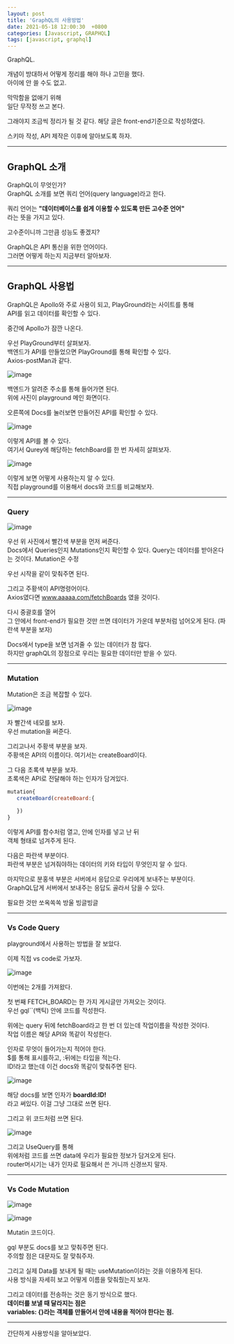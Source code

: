 ```yaml
---
layout: post
title: 'GraphQL의 사용방법'
date: 2021-05-18 12:00:30  +0800
categories: [Javascript, GRAPHQL]
tags: [javascript, graphql]
---
```


GraphQL.

개념이 방대하서 어떻게 정리를 해야 하나 고민을 했다.  
아이에 안 쓸 수도 없고.

막막함을 없애기 위해  
일단 무작정 쓰고 본다.

그래야지 조금씩 정리가 될 것 같다.
해당 글은 front-end기준으로 작성하였다.

스키마 작성, API 제작은 이후에 알아보도록 하자.

---

## **GraphQL 소개**

GraphQL이 무엇인가?  
GraphQL 소개를 보면 쿼리 언어(query language)라고 한다.

쿼리 언어는 **"데이터베이스를 쉽게 이용할 수 있도록 만든 고수준 언어"**  
라는 뜻을 가지고 있다.

고수준이니까 그만큼 성능도 좋겠지?

GraphQL은 API 통신을 위한 언어이다.  
그러면 어떻게 하는지 지금부터 알아보자.

---

## **GraphQL 사용법**

GraphQL은 Apollo와 주로 사용이 되고, PlayGround라는 사이트를 통해  
API를 읽고 데이터를 확인할 수 있다.

중간에 Apollo가 잠깐 나온다.

우선 PlayGround부터 살펴보자.  
백엔드가 API를 만들었으면 PlayGround를 통해 확인할 수 있다.  
Axios-postMan과 같다.

![image](/assets/img/sample/graphql1.png)

백엔드가 알려준 주소를 통해 들어가면 된다.  
위에 사진이 playground 메인 화면이다.

오른쪽에 Docs를 눌러보면 만들어진 API를 확인할 수 있다.

![image](/assets/img/sample/graphql2.png)

이렇게 API를 볼 수 있다.  
여기서 Qurey에 해당하는 fetchBoard를 한 번 자세히 살펴보자.

![image](/assets/img/sample/graphql3.png)

이렇게 보면 어떻게 사용하는지 알 수 있다.  
직접 playground를 이용해서 docs와 코드를 비교해보자.

---

### **Query**

![image](/assets/img/sample/graphql5.png)

우선 위 사진에서 빨간색 부분을 먼저 써준다.  
Docs에서 Queries인지 Mutations인지 확인할 수 있다.
Query는 데이터를 받아온다는 것이다.
Mutation은 수정

우선 시작을 같이 맞춰주면 된다.

그리고 주황색이 API명령어이다.  
Axios였다면 www.aaaaa.com/fetchBoards 였을 것이다.

다시 중괄호를 열어  
그 안에서 front-end가 필요한 것만 쓰면 데이터가 가운데 부분처럼 넘어오게 된다.
(파란색 부분을 보자)

Docs에서 type을 보면 넘겨줄 수 있는 데이터가 참 많다.  
하지만 graphQL의 장점으로 우리는 필요한 데이터만 받을 수 있다.

---

### **Mutation**

Mutation은 조금 복잡할 수 있다.

![image](/assets/img/sample/graphql6.png)

자 빨간색 네모를 보자.  
우선 mutation을 써준다.

그리고나서 주황색 부분을 보자.  
주황색은 API의 이름이다. 여기서는 createBoard이다.

그 다음 초록색 부분을 보자.  
초록색은 API로 전달해야 하는 인자가 담겨있다.

```js
mutation{
   createBoard(createBoard:{

   })
}
```

이렇게 API를 함수처럼 열고, 안에 인자를 넣고 난 뒤  
객체 형태로 넘겨주게 된다.

다음은 파란색 부분이다.  
파란색 부분은 넘겨줘야하는 데이터의 키와 타입이 무엇인지 알 수 있다.

마지막으로 분홍색 부분은 서버에서 응답으로 우리에게 보내주는 부분이다.  
GraphQL답게 서버에서 보내주는 응답도 골라서 담을 수 있다.

필요한 것만 쏘옥쏙쏙 방울 빙글빙글

---

### **Vs Code Query**

playground에서 사용하는 방법을 잘 보았다.

이제 직접 vs code로 가보자.

![image](/assets/img/sample/graphql7.png)

이번에는 2개를 가져왔다.

첫 번째 FETCH_BOARD는 한 가지 게시글만 가져오는 것이다.  
우선 gql``(백틱) 안에 코드를 작성한다.

위에는 query 뒤에 fetchBoard라고 한 번 더 있는데 작업이름을 작성한 것이다.  
작업 이름은 해당 API와 똑같이 작성한다.

인자로 무엇이 들어가는지 적어야 한다.  
$를 통해 표시를하고, :뒤에는 타입을 적는다.  
ID!라고 했는데 이건 docs와 똑같이 맞춰주면 된다.

![image](/assets/img/sample/graphql8.png)

해당 docs를 보면 인자가 **boardId:ID!**  
라고 써있다. 이걸 그냥 그대로 쓰면 된다.

그리고 위 코드처럼 쓰면 된다.

![image](/assets/img/sample/graphql9.png)

그리고 UseQuery를 통해  
위에처럼 코드를 쓰면 data에 우리가 필요한 정보가 담겨오게 된다.  
router머시기는 내가 인자로 필요해서 쓴 거니까 신경쓰지 말자.

---

### **Vs Code Mutation**

![image](/assets/img/sample/graphql10.png)

![image](/assets/img/sample/graphql11.png)

Mutatin 코드이다.

gql 부분도 docs를 보고 맞춰주면 된다.  
주의할 점은 대문자도 잘 맞춰주자.

그리고 실제 Data를 보내게 될 때는
useMutation이라는 것을 이용하게 된다.  
사용 방식을 자세히 보고 어떻게 이름을 맞춰줬는지 보자.

그리고 데이터를 전송하는 것은 동기 방식으로 했다.  
**데이터를 보낼 때 달라지는 점은**  
**variables: {}라는 객체를 만들어서 안에 내용을 적어야 한다는 점.**

---

간단하게 사용방식을 알아보았다.
